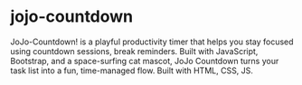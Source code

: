 # jojo-countdown
JoJo-Countdown! is a playful productivity timer that helps you stay focused using countdown sessions, break reminders. Built with JavaScript, Bootstrap, and a space-surfing cat mascot, JoJo Countdown turns your task list into a fun, time-managed flow. Built with HTML, CSS, JS.
